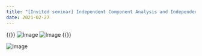```yaml
---
title: "[Invited seminar] Independent Component Analysis and Independent Vector Analysis (박형민 교수님, 서강대학교)"
date: 2021-02-27 
---
```


{{<format row image-space>}}
![Image](//bspl.korea.ac.kr/Board/Members_Only/Research_Materials/Education/invited_seminar/ProfParkHM_SU/BSPL_seminar_ProfParkHM_21feb26_1.png#25) 
![Image](//bspl.korea.ac.kr/Board/Members_Only/Research_Materials/Education/invited_seminar/ProfParkHM_SU/BSPL_seminar_ProfParkHM_21feb26_2.png#25)
{{</format>}}

![Image](http://bspl.korea.ac.kr/Board/Members_Only/Research_Materials/Education/invited_seminar/ProfParkHM_SU/BSPL_seminar_ProfParkHM_21feb26.png#75) 
